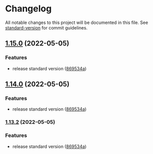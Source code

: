 # Changelog

All notable changes to this project will be documented in this file. See [standard-version](https://github.com/conventional-changelog/standard-version) for commit guidelines.

## [1.15.0](https://github.com/Acoercode/java-api-contacts/compare/v1.13.0...v1.15.0) (2022-05-05)


### Features

* release standard version ([869534a](https://github.com/Acoercode/java-api-contacts/commit/869534a364b57d338c38eb7534efd5cee6acd497))

## [1.14.0](https://github.com/Acoercode/java-api-contacts/compare/v1.13.0...v1.14.0) (2022-05-05)


### Features

* release standard version ([869534a](https://github.com/Acoercode/java-api-contacts/commit/869534a364b57d338c38eb7534efd5cee6acd497))

### [1.13.2](https://github.com/Acoercode/java-api-contacts/compare/v1.13.0...v1.13.2) (2022-05-05)


### Features

* release standard version ([869534a](https://github.com/Acoercode/java-api-contacts/commit/869534a364b57d338c38eb7534efd5cee6acd497))
